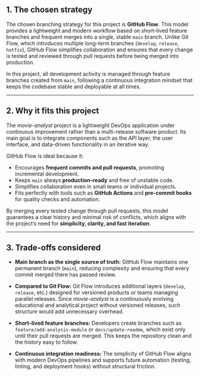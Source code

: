 ## 1. The chosen strategy

The chosen branching strategy for this project is **GitHub Flow**.
This model provides a lightweight and modern workflow based on short-lived feature branches and frequent merges into a single, stable `main` branch.
Unlike Git Flow, which introduces multiple long-term branches (`develop`, `release`, `hotfix`), GitHub Flow simplifies collaboration and ensures that every change is tested and reviewed through pull requests before being merged into production.

In this project, all development activity is managed through feature branches created from `main`, following a continuous integration mindset that keeps the codebase stable and deployable at all times.

---

## 2. Why it fits this project

The *movie-analyst* project is a lightweight DevOps application under continuous improvement rather than a multi-release software product.
Its main goal is to integrate components such as the API layer, the user interface, and data-driven functionality in an iterative way.

GitHub Flow is ideal because it:

- Encourages **frequent commits and pull requests**, promoting incremental development.
- Keeps `main` always **production-ready** and free of unstable code.
- Simplifies collaboration even in small teams or individual projects.
- Fits perfectly with tools such as **GitHub Actions** and **pre-commit hooks** for quality checks and automation.

By merging every tested change through pull requests, this model guarantees a clear history and minimal risk of conflicts, which aligns with the project’s need for **simplicity, clarity, and fast iteration**.

---

## 3. Trade-offs considered

- **Main branch as the single source of truth:**
  GitHub Flow maintains one permanent branch (`main`), reducing complexity and ensuring that every commit merged there has passed review.

- **Compared to Git Flow:**
  Git Flow introduces additional layers (`develop`, `release`, etc.) designed for versioned products or teams managing parallel releases.
  Since *movie-analyst* is a continuously evolving educational and analytical project without versioned releases, such structure would add unnecessary overhead.

- **Short-lived feature branches:**
  Developers create branches such as `feature/add-analysis-module` or `docs/update-readme`, which exist only until their pull requests are merged.
  This keeps the repository clean and the history easy to follow.

- **Continuous integration readiness:**
  The simplicity of GitHub Flow aligns with modern DevOps pipelines and supports future automation (testing, linting, and deployment hooks) without structural friction.
